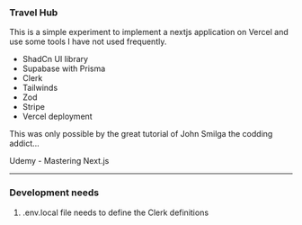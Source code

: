 ### Travel Hub

This is a simple experiment to implement a nextjs application on Vercel and use some tools I have not used frequently.

-   ShadCn UI library
-   Supabase with Prisma
-   Clerk
-   Tailwinds
-   Zod
-   Stripe
-   Vercel deployment

This was only possible by the great tutorial of John Smilga the codding addict...

Udemy - Mastering Next.js

----
### Development needs
1. .env.local file needs to define the Clerk definitions